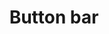 ---
title: Button bar
tags: overview
eleventyNavigation:
  parent: Button bar
  key: ButtonBarOverview
---